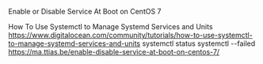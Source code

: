 Enable or Disable Service At Boot on CentOS 7

How To Use Systemctl to Manage Systemd Services and Units
https://www.digitalocean.com/community/tutorials/how-to-use-systemctl-to-manage-systemd-services-and-units
systemctl status
systemctl --failed
https://ma.ttias.be/enable-disable-service-at-boot-on-centos-7/
